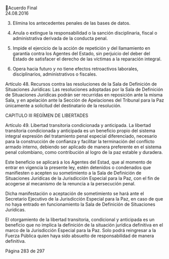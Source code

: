 Acuerdo Final  
24.08.2016  


 
 
 

3. Elimina los antecedentes penales de las bases de datos. 
4. Anula  o  extingue  la  responsabilidad  o  la  sanción  disciplinaria,  fiscal  o  administrativa 
derivada de la conducta penal.  

5. Impide  el  ejercicio  de  la  acción  de  repetición  y  del  llamamiento  en  garantía  contra  los 
Agentes  del  Estado,  sin  perjuicio  del  deber  del  Estado  de  satisfacer  el  derecho  de  las 
víctimas a la reparación integral. 
 
6. Opera  hacia  futuro  y  no  tiene  efectos  retroactivos  laborales,  disciplinarios, 
administrativos o fiscales.  
 
Artículo 48. Recursos contra las resoluciones de la Sala de Definición de Situaciones Jurídicas: 
Las  resoluciones  adoptadas  por  la  Sala  de  Definición  de  Situaciones  Jurídicas  podrán  ser 
recurridas en reposición ante la misma Sala, y en apelación ante la Sección de Apelaciones del 
Tribunal para la Paz únicamente a solicitud del destinatario de la resolución. 
 
CAPITULO III 
REGÍMEN DE LIBERTADES  
 
Artículo 49. Libertad transitoria condicionada y anticipada. La libertad transitoria condicionada 
y anticipada es un beneficio propio del sistema integral expresión del tratamiento penal especial 
diferenciado, necesario para la construcción de confianza y facilitar la terminación del conflicto 
armado interno, debiendo ser aplicado de manera preferente en el sistema penal colombiano, 
como contribución al logro de la paz estable y duradera. 
 
Este  beneficio  se  aplicará  a  los  Agentes  del  Estad,  que  al  momento  de  entrar  en  vigencia  la 
presente ley, estén detenidos o condenados que manifiesten o acepten su sometimiento a la Sala 
de Definición de Situaciones Jurídicas de la Jurisdicción Especial para la Paz, con el fin de acogerse 
al mecanismo de la renuncia a la persecución penal. 
 
Dicha  manifestación  o  aceptación  de  sometimiento  se  hará  ante  el  Secretario  Ejecutivo  de  la 
Jurisdicción Especial para la Paz, en caso de que no haya entrado en funcionamiento la Sala de 
Definición de Situaciones Jurídicas. 
 
El otorgamiento de la libertad transitoria, condicional y anticipada es un beneficio que no implica 
la definición de la situación jurídica definitiva en el marco de la Jurisdicción Especial para la Paz. 
Solo podrá reingresar a la Fuerza Pública quien haya sido absuelto de responsabilidad de manera 
definitiva. 
 

Página 283 de 297 
 

